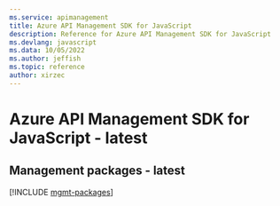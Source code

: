 ```yaml
---
ms.service: apimanagement
title: Azure API Management SDK for JavaScript
description: Reference for Azure API Management SDK for JavaScript
ms.devlang: javascript
ms.data: 10/05/2022
ms.author: jeffish
ms.topic: reference
author: xirzec
---
```

# Azure API Management SDK for JavaScript - latest

## Management packages - latest
[!INCLUDE [mgmt-packages](api-management-mgmt-index.md)]